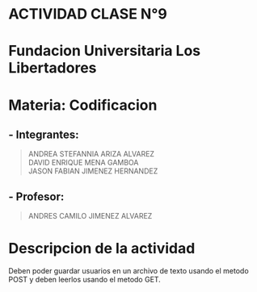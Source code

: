 # ACTIVIDAD CLASE N°9
# Fundacion Universitaria Los Libertadores
# Materia: Codificacion
## - Integrantes:
> ANDREA STEFANNIA ARIZA ALVAREZ             
> DAVID ENRIQUE MENA GAMBOA             
> JASON FABIAN JIMENEZ HERNANDEZ             
## - Profesor:
> ANDRES CAMILO JIMENEZ ALVAREZ
# Descripcion de la actividad
  Deben  poder  guardar usuarios en un archivo de texto usando el metodo POST  y deben leerlos usando el metodo GET.
